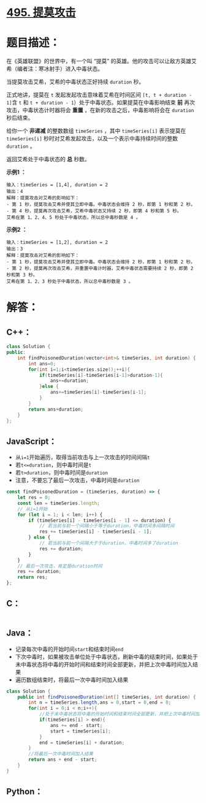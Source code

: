 # [495. 提莫攻击](https://leetcode-cn.com/problems/teemo-attacking/)

# 题目描述：

在《英雄联盟》的世界中，有一个叫 “提莫” 的英雄。他的攻击可以让敌方英雄艾希（编者注：寒冰射手）进入中毒状态。

当提莫攻击艾希，艾希的中毒状态正好持续 `duration` 秒。

正式地讲，提莫在 `t` 发起发起攻击意味着艾希在时间区间 `[t, t + duration - 1]`含 `t` 和 `t + duration - 1`）处于中毒状态。如果提莫在中毒影响结束 **前** 再次攻击，中毒状态计时器将会 **重置** ，在新的攻击之后，中毒影响将会在 `duration` 秒后结束。

给你一个 **非递减** 的整数数组 `timeSeries` ，其中 `timeSeries[i]` 表示提莫在 `timeSeries[i]` 秒时对艾希发起攻击，以及一个表示中毒持续时间的整数 `duration` 。

返回艾希处于中毒状态的 **总** 秒数。



**示例1 ：**

```
输入：timeSeries = [1,4], duration = 2
输出：4
解释：提莫攻击对艾希的影响如下：
- 第 1 秒，提莫攻击艾希并使其立即中毒。中毒状态会维持 2 秒，即第 1 秒和第 2 秒。
- 第 4 秒，提莫再次攻击艾希，艾希中毒状态又持续 2 秒，即第 4 秒和第 5 秒。
艾希在第 1、2、4、5 秒处于中毒状态，所以总中毒秒数是 4 。
```

**示例2 ：**

```
输入：timeSeries = [1,2], duration = 2
输出：3
解释：提莫攻击对艾希的影响如下：
- 第 1 秒，提莫攻击艾希并使其立即中毒。中毒状态会维持 2 秒，即第 1 秒和第 2 秒。
- 第 2 秒，提莫再次攻击艾希，并重置中毒计时器，艾希中毒状态需要持续 2 秒，即第 2 秒和第 3 秒。
艾希在第 1、2、3 秒处于中毒状态，所以总中毒秒数是 3 。
```



# 解答：

## C++：

```cpp
class Solution {
public:
    int findPoisonedDuration(vector<int>& timeSeries, int duration) {
        int ans=0;
        for(int i=1;i<timeSeries.size();++i){
            if(timeSeries[i]-timeSeries[i-1]>duration-1){
                ans+=duration;
            }else {
                ans+=timeSeries[i]-timeSeries[i-1];
            }
        }
        return ans+duration;
    }
};
```

## JavaScript：

- 从`i=1`开始遍历，取得当前攻击与上一次攻击的时间间隔`t`
- 若`t<=duration`，则中毒时间是`t`
- 若`t>duration`，则中毒时间是`duration`
- 注意，不要忘了最后一次攻击，中毒时间是`duration`

```JavaScript
const findPoisonedDuration = (timeSeries, duration) => {
    let res = 0;
    const len = timeSeries.length;
    // 从i=1开始
    for (let i = 1; i < len; i++) {
        if (timeSeries[i] - timeSeries[i - 1] <= duration) {
            // 若当前与前一个间隔小于等于duration，中毒时间多间隔时间
            res += timeSeries[i] - timeSeries[i - 1];
        } else {
            // 若当前与前一个间隔大于于duration，中毒时间多了duration
            res += duration;
        }
    }
    // 最后一次攻击，肯定是duration时间
    res += duration;
    return res;
};
```

## C：
```c

```

## Java：
- 记录每次中毒的开始时间`start`和结束时间`end`
- 下次中毒时，如果被攻击单位处于中毒状态，刷新中毒的结束时间，如果处于未中毒状态将中毒的开始时间和结束时间全部更新，并把上次中毒时间加入结果
- 遍历数组结束时，将最后一次中毒时间加入结果
```java
class Solution {
    public int findPoisonedDuration(int[] timeSeries, int duration) {
        int n = timeSeries.length,ans = 0,start = 0,end = 0;
        for(int i = 0;i < n;i++){
            //处于未中毒状态将中毒的开始时间和结束时间全部更新，并把上次中毒时间加入结果
            if(timeSeries[i] > end){
                ans += end - start;
                start = timeSeries[i];
            }
            end = timeSeries[i] + duration;
        }
        //将最后一次中毒时间加入结果
        return ans + end - start;
    }
}
```

## Python：

```python

```
